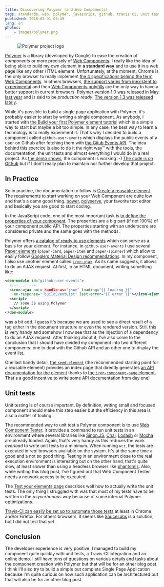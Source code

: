 ```yaml
---
title: Discovering Polymer (and Web Components)
tags: standards, web, polymer, javascript, github, travis ci, unit test, web components
published: 2016-03-01 08:49
lang: en
photos:
    - images/polymer.png
---
```


<figure class="object-left bordered">
    <img src="/images/220x/polymer.png" alt="Polymer project logo">
</figure>

[Polymer](https://www.polymer-project.org/1.0/) is a library (developed by
Google) to ease the creation of *components* or more precisely of [Web
Components](http://webcomponents.org/). I really like the idea of being able to
build my own element in **a standard way** and to use it in a web page like any
other HTML element. Unfortunately, at the moment, Chrome is the only browser to
really implement [the 4 specifications behind the term Web
Components](https://github.com/w3c/webcomponents/#web-components). In others
browsers, [the support varies from inexistent to
experimental](http://caniuse.com/#search=web%20components) and then [Web
Components polyfills](http://webcomponents.org/polyfills/) are the only way to
have a better support in current browsers. [Polymer version 1.0 was released in
May last
year](https://blog.polymer-project.org/announcements/2015/05/29/one-dot-oh/) and
is said to be *production ready*. [The version 1.3 was released
lately](https://github.com/Polymer/polymer/releases/tag/v1.3.0).

While it's possible to build a single page application with Polymer, it's
probably easier to start by writing a single component. As anybody, I started
with [the Build your first Polymer element
tutorial](https://www.polymer-project.org/1.0/docs/start/first-element/intro.html)
which is a simple way to start but maybe a bit too simple. In any case, the best
way to learn a technology is to really experiment it. That's why I decided to
build a component called `github-user-events` which displays the public events of
a user on Github after fetching them with [the Gitub Events
API](https://developer.github.com/v3/activity/events/). The idea behind this
exercice is also to do it the right way&trade; with the tools, the documentation,
the unit tests and almost everything I would do in a real project. As [the demo
shows](http://dpobel.github.io/github-user-events/components/github-user-events/demo/),
the component is working :-) [The code is on
Github](https://github.com/dpobel/github-user-events) but if I don't
really plan to maintain nor further develop that project.

## In Practice

So in practice, the documentation to follow is [Create a reusable
element](https://www.polymer-project.org/1.0/docs/start/reusableelements.html).
The requirements to start working on your Web Component are quite low and that's
a damn good thing. [bower](http://bower.io),
[polyserve](https://github.com/PolymerLabs/polyserve), your favorite text editor
and basically you are good to start coding.

In the JavaScript code, one of the most important task is [to define the
properties of your
component](https://www.polymer-project.org/1.0/docs/devguide/properties.html).
The properties are a big part (if not 100%) of your component public API. The
properties starting with an underscore are considered private and the same goes
with the methods.

Polymer offers [a catalog of ready to use
elements](https://elements.polymer-project.org/) which can serve as a basis for
your element. For instance, in `github-user-events` I use several [Paper
elements](https://elements.polymer-project.org/browse?package=paper-elements)
(`paper-card`, `paper-item` and `paper-spinner`) which allow to easily follow
[Google's Material Design
recommendations](https://www.google.com/design/spec/material-design/introduction.html).
In my component, I also use another element called
[`iron-ajax`](https://elements.polymer-project.org/elements/iron-ajax). As its name
suggests, it allows to do an AJAX request. At first, in an HTML document,
writing something like:

```xml
<dom-module id="github-user-events">
  <!-- ... -->
  <iron-ajax auto handle-as="json" loading="{{ loading }}"
    on-response="_buildEventList" last-error="{{ error }}"></iron-ajax>
  <script>
    // some JS using Polymer
  </script>
</dom-module>
```

was a bit odd. I guess it's because we are used to see a direct result of a tag
either in the document structure or even the rendered version. Still, this is
very handy and somehow I now see that as the injection of a dependency to do an AJAX
request. After thinking about it, I've also come to the conclusion that I should
have divided my component into two different components: one to deal with the
Github API and an other one to display the event list.

One last handy detail, [the
`seed-element`](https://github.com/polymerelements/seed-element) (the
recommended starting point for a reusable element) provides an index page that
directly generates [an API documentation for the
element](http://dpobel.github.io/github-user-events/components/github-user-events/)
thanks to [the `iron-component-page`
element](https://elements.polymer-project.org/elements/iron-component-page).
That's a good incentive to write some API documentation from day one!

## Unit tests

Unit testing is of course important. By definition, writing small and focused
component should make this step easier but the efficiency in this area is also a
matter of tooling.

The recommended way to unit test a Polymer component is to use [Web Component
Tester](https://github.com/Polymer/web-component-tester). It provides a command
to run unit tests in an environment where several libraries like
[Sinon.JS](http://sinonjs.org/), [Chai](http://chaijs.com/),
[Lodash](https://lodash.com/) or [Mocha](http://mochajs.org/) are already
loaded. Again, that's very handy as this reduces the work *overload* to write
unit tests to a minimum. When running `wct`, the tests are executed in *real*
browsers available on the system. It's at the same time a good and a not so good
thing.  Testing in an environment close to the real execution environment is
interesting but on the other hand, that's quite slow, at least slower than using
a headless browser like [phantomjs](http://phantomjs.org/). Also, while writing
this blog post, I've figured out that Web Component Tester needs a network
access to be executed.

The [Test your elements
page](https://www.polymer-project.org/1.0/tools/tests.html) describes well how
to actually write the unit tests. The only thing I struggled with was that most
of my tests have to be written in the *asycnrhonous way* because of some
internal Polymer optimizations.

[Travis-CI can easily be set up to automate those
tests](https://github.com/dpobel/github-user-events/blob/master/.travis.yml) at
least in Chrome and/or Firefox. For others browsers, it seems like
[SauceLabs](https://saucelabs.com/) is a solution, but I did not test that yet.

## Conclusion

The developer experience is very positive. I managed to build my component quite
quickly with unit tests, a Travis-CI integration and an online demo. I still
have tons of questions on various details and tasks about the component creation
with Polymer but that will be for an other blog post. I think I'll also try to
build a simple but complete Single Page Application because I'm quite curious on
how such application can be architectured but that will also be for an other
blog post.
